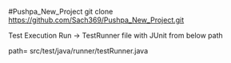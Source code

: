 #Pushpa_New_Project
git clone https://github.com/Sach369/Pushpa_New_Project.git

Test Execution
Run -> TestRunner file with JUnit from below path

path= src/test/java/runner/testRunner.java
